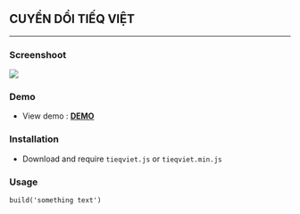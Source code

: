 ## CUYỂN DỔI TIẾQ VIỆT

________________________________________________

### Screenshoot
![](https://thanhtaivtt.github.io/convert-tieng-viet/demo/screenshoot.png)
### Demo

- View demo : [**DEMO**](https://thanhtaivtt.github.io/convert-tieng-viet/demo/)

### Installation

- Download and require `tieqviet.js` or `tieqviet.min.js`

### Usage
```
build('something text')

```
